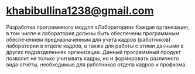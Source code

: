 # khabibullina1238@gmail.com
Разработка программного модуля «Лаборатория»
Каждая организация, в том числе и лаборатория должны быть обеспечены программным обеспечением предназначенным для учета кадров (работников) лаборатории в отделе кадров, а также для работы с этими данными в других подразделениях организации. Данный программный продукт позволит не только учитывать кадры, но и формировать различного вида отчёты, необходимые для работников отдела кадров и профкома.
